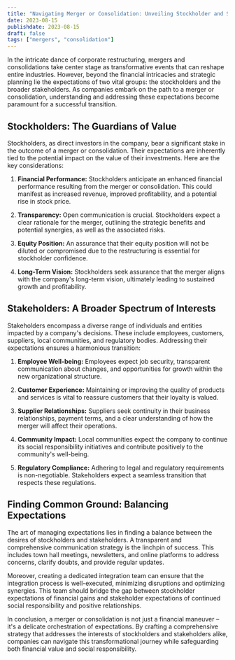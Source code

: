 ```yaml
---
title: "Navigating Merger or Consolidation: Unveiling Stockholder and Stakeholder Expectations"
date: 2023-08-15
publishdate: 2023-08-15
draft: false
tags: ["mergers", "consolidation"]
---
```

In the intricate dance of corporate restructuring, mergers and consolidations take center stage as transformative events that can reshape entire industries. However, beyond the financial intricacies and strategic planning lie the expectations of two vital groups: the stockholders and the broader stakeholders. As companies embark on the path to a merger or consolidation, understanding and addressing these expectations become paramount for a successful transition.

## Stockholders: The Guardians of Value

Stockholders, as direct investors in the company, bear a significant stake in the outcome of a merger or consolidation. Their expectations are inherently tied to the potential impact on the value of their investments. Here are the key considerations:

1. **Financial Performance:** Stockholders anticipate an enhanced financial performance resulting from the merger or consolidation. This could manifest as increased revenue, improved profitability, and a potential rise in stock price.

2. **Transparency:** Open communication is crucial. Stockholders expect a clear rationale for the merger, outlining the strategic benefits and potential synergies, as well as the associated risks.

3. **Equity Position:** An assurance that their equity position will not be diluted or compromised due to the restructuring is essential for stockholder confidence.

4. **Long-Term Vision:** Stockholders seek assurance that the merger aligns with the company's long-term vision, ultimately leading to sustained growth and profitability.

## Stakeholders: A Broader Spectrum of Interests

Stakeholders encompass a diverse range of individuals and entities impacted by a company's decisions. These include employees, customers, suppliers, local communities, and regulatory bodies. Addressing their expectations ensures a harmonious transition:

1. **Employee Well-being:** Employees expect job security, transparent communication about changes, and opportunities for growth within the new organizational structure.

2. **Customer Experience:** Maintaining or improving the quality of products and services is vital to reassure customers that their loyalty is valued.

3. **Supplier Relationships:** Suppliers seek continuity in their business relationships, payment terms, and a clear understanding of how the merger will affect their operations.

4. **Community Impact:** Local communities expect the company to continue its social responsibility initiatives and contribute positively to the community's well-being.

5. **Regulatory Compliance:** Adhering to legal and regulatory requirements is non-negotiable. Stakeholders expect a seamless transition that respects these regulations.

## Finding Common Ground: Balancing Expectations

The art of managing expectations lies in finding a balance between the desires of stockholders and stakeholders. A transparent and comprehensive communication strategy is the linchpin of success. This includes town hall meetings, newsletters, and online platforms to address concerns, clarify doubts, and provide regular updates.

Moreover, creating a dedicated integration team can ensure that the integration process is well-executed, minimizing disruptions and optimizing synergies. This team should bridge the gap between stockholder expectations of financial gains and stakeholder expectations of continued social responsibility and positive relationships.

In conclusion, a merger or consolidation is not just a financial maneuver – it's a delicate orchestration of expectations. By crafting a comprehensive strategy that addresses the interests of stockholders and stakeholders alike, companies can navigate this transformational journey while safeguarding both financial value and social responsibility.
